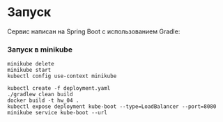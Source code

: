 # Запуск

Сервис написан на Spring Boot с использованием Gradle:

### Запуск в minikube

```
minikube delete 
minikube start
kubectl config use-context minikube
```

```
kubectl create -f deployment.yaml
./gradlew clean build
docker build -t hw_04 .
kubectl expose deployment kube-boot --type=LoadBalancer --port=8080
minikube service kube-boot --url
```